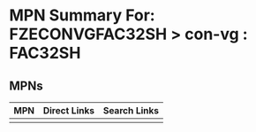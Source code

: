 



# MPN Summary For: FZECONVGFAC32SH > con-vg : FAC32SH

## MPNs
  

|MPN|Direct Links|Search Links|
| :--- | :--- | :--- |
||||
